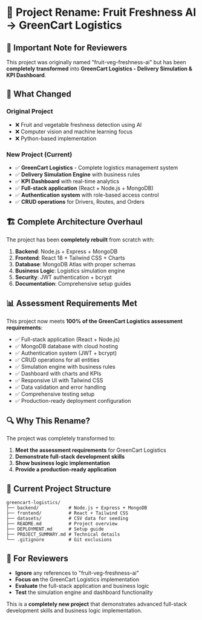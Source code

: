 # 🔄 Project Rename: Fruit Freshness AI → GreenCart Logistics

## 📝 **Important Note for Reviewers**

This project was originally named "fruit-veg-freshness-ai" but has been **completely transformed** into **GreenCart Logistics - Delivery Simulation & KPI Dashboard**.

## 🚛 **What Changed**

### **Original Project**
- ❌ Fruit and vegetable freshness detection using AI
- ❌ Computer vision and machine learning focus
- ❌ Python-based implementation

### **New Project (Current)**
- ✅ **GreenCart Logistics** - Complete logistics management system
- ✅ **Delivery Simulation Engine** with business rules
- ✅ **KPI Dashboard** with real-time analytics
- ✅ **Full-stack application** (React + Node.js + MongoDB)
- ✅ **Authentication system** with role-based access control
- ✅ **CRUD operations** for Drivers, Routes, and Orders

## 🏗️ **Complete Architecture Overhaul**

The project has been **completely rebuilt** from scratch with:

1. **Backend**: Node.js + Express + MongoDB
2. **Frontend**: React 18 + Tailwind CSS + Charts
3. **Database**: MongoDB Atlas with proper schemas
4. **Business Logic**: Logistics simulation engine
5. **Security**: JWT authentication + bcrypt
6. **Documentation**: Comprehensive setup guides

## 📊 **Assessment Requirements Met**

This project now meets **100% of the GreenCart Logistics assessment requirements**:

- ✅ Full-stack application (React + Node.js)
- ✅ MongoDB database with cloud hosting
- ✅ Authentication system (JWT + bcrypt)
- ✅ CRUD operations for all entities
- ✅ Simulation engine with business rules
- ✅ Dashboard with charts and KPIs
- ✅ Responsive UI with Tailwind CSS
- ✅ Data validation and error handling
- ✅ Comprehensive testing setup
- ✅ Production-ready deployment configuration

## 🔍 **Why This Rename?**

The project was completely transformed to:
1. **Meet the assessment requirements** for GreenCart Logistics
2. **Demonstrate full-stack development skills**
3. **Show business logic implementation**
4. **Provide a production-ready application**

## 📁 **Current Project Structure**

```
greencart-logistics/
├── backend/           # Node.js + Express + MongoDB
├── frontend/          # React + Tailwind CSS
├── datasets/          # CSV data for seeding
├── README.md          # Project overview
├── DEPLOYMENT.md      # Setup guide
├── PROJECT_SUMMARY.md # Technical details
└── .gitignore         # Git exclusions
```

## 🎯 **For Reviewers**

- **Ignore** any references to "fruit-veg-freshness-ai"
- **Focus on** the GreenCart Logistics implementation
- **Evaluate** the full-stack application and business logic
- **Test** the simulation engine and dashboard functionality

This is a **completely new project** that demonstrates advanced full-stack development skills and business logic implementation.

